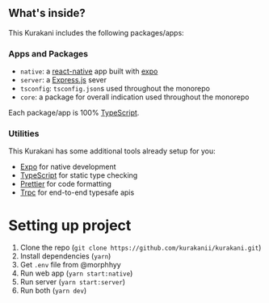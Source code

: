 ## What's inside?

This Kurakani includes the following packages/apps:

### Apps and Packages

-   `native`: a [react-native](https://reactnative.dev/) app built with [expo](https://docs.expo.dev/)
-   `server`: a [Express.js](https://expressjs.com/) sever
-   `tsconfig`: `tsconfig.json`s used throughout the monorepo
-   `core`: a package for overall indication used throughout the monorepo

Each package/app is 100% [TypeScript](https://www.typescriptlang.org/).

### Utilities

This Kurakani has some additional tools already setup for you:

-   [Expo](https://docs.expo.dev/) for native development
-   [TypeScript](https://www.typescriptlang.org/) for static type checking
-   [Prettier](https://prettier.io) for code formatting
-   [Trpc](https://trpc.io/) for end-to-end typesafe apis

# Setting up project

1. Clone the repo (`git clone https://github.com/kurakanii/kurakani.git`)
2. Install dependencies (`yarn`)
3. Get `.env` file from @morphhyy
4. Run web app (`yarn start:native`)
5. Run server (`yarn start:server`)
6. Run both (`yarn dev`)
